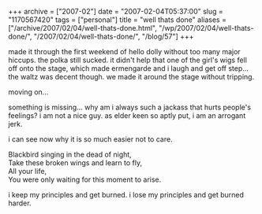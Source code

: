 +++
archive = ["2007-02"]
date = "2007-02-04T05:37:00"
slug = "1170567420"
tags = ["personal"]
title = "well thats done"
aliases = ["/archive/2007/02/04/well-thats-done.html", "/wp/2007/02/04/well-thats-done/", "/2007/02/04/well-thats-done/", "/blog/57"]
+++

made it through the first weekend of hello dolly without too many major
hiccups. the polka still sucked. it didn't help that one of the girl's
wigs fell off onto the stage, which made ermengarde and i laugh and get
off step... the waltz was decent though. we made it around the stage
without tripping.

moving on...

something is missing... why am i always such a jackass that hurts people's
feelings? i am not a nice guy. as elder keen so aptly put, i am an
arrogant jerk.

i can see now why it is so much easier not to care.

Blackbird singing in the dead of night,  
Take these broken wings and learn to fly,  
All your life,  
You were only waiting for this moment to arise.  

i keep my principles and get burned. i lose my principles and get burned
harder.

